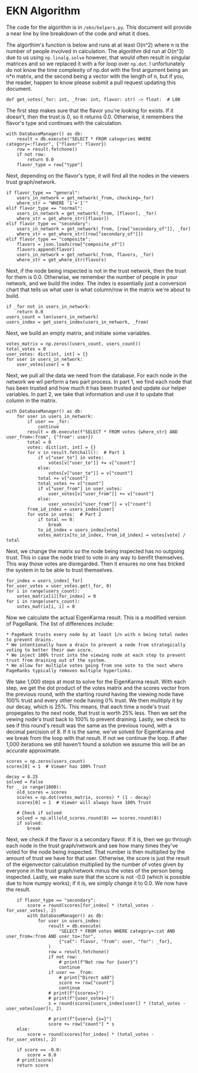 EKN Algorithm
=============

The code for the algorithm is in `/ekn/helpers.py`. This document will provide a near line by line breakdown of the code and what it does.

The algorthim's function is below and runs at at least O(n^2) where n is the number of people involved in calculation. The algorithm did run at O(n^3) due to us using `np.linalg.solve` however, that would often result in singular matrices and so we replaced it with a for loop over `np.dot`. I unfortunately do not know the time complexity of np.dot with the first argument being an n*n matrix, and the second being a vector with the length of n, but if you, the reader, happen to know please submit a pull request updating this document.

```py3
def get_votes(_for: int, _from: int, flavor: str) -> float:  # L80
```

The first step makes sure that the flavor you're looking for exists. If it doesn't, then the trust is 0, so it returns 0.0. Otherwise, it remembers the flavor's type and continues with the calculation.

```py3
with DatabaseManager() as db:
    result = db.execute("SELECT * FROM categories WHERE category=:flavor", {"flavor": flavor})
    row = result.fetchone()
    if not row:
        return 0.0
    flavor_type = row["type"]
```

Next, depending on the flavor's type, it will find all the nodes in the viewers trust graph/network.

```py3
if flavor_type == "general":
    users_in_network = get_network(_from, checking=_for)
    where_str = "WHERE '1'='1'"
elif flavor_type == "normal":
    users_in_network = get_network(_from, [flavor], _for)
    where_str = get_where_str([flavor])
elif flavor_type == "secondary":
    users_in_network = get_network(_from, [row["secondary_of"]], _for)
    where_str = get_where_str([row["secondary_of"]])
elif flavor_type == "composite":
    flavors = json.loads(row["composite_of"])
    flavors.append(flavor)
    users_in_network = get_network(_from, flavors, _for)
    where_str = get_where_str(flavors)
```

Next, if the node being inspected is not in the trust network, then the trust for them is 0.0. Otherwise, we remember the number of people in your network, and we build the index. The index is essentially just a conversion chart that tells us what user is what column/row in the matrix we're about to build.

```py3
if _for not in users_in_network:
    return 0.0
users_count = len(users_in_network)
users_index = get_users_index(users_in_network, _from)
```

Next, we build an empty matrix, and initiate some variables.

```py3
votes_matrix = np.zeros((users_count, users_count))
total_votes = 0
user_votes: dict[int, int] = {}
for user in users_in_network:
    user_votes[user] = 0
```

Next, we pull all the data we need from the database. For each node in the network we wil perform a two part process. In part 1, we find each node that has been trusted and how much it has been trusted and update our helper variables. In part 2, we take that information and use it to update that column in the matrix.

```py3
with DatabaseManager() as db:
    for user in users_in_network:
        if user == _for:
            continue
        result = db.execute(f"SELECT * FROM votes {where_str} AND user_from=:from", {"from": user})
        total = 0
        votes: dict[int, int] = {}
        for v in result.fetchall():  # Part 1
            if v["user_to"] in votes:
                votes[v["user_to"]] += v["count"]
            else:
                votes[v["user_to"]] = v["count"]
            total += v["count"]
            total_votes += v["count"]
            if v["user_from"] in user_votes:
                user_votes[v["user_from"]] += v["count"]
            else:
                user_votes[v["user_from"]] = v["count"]
        from_id_index = users_index[user]
        for vote in votes:  # Part 2
            if total == 0:
                break
            to_id_index = users_index[vote]
            votes_matrix[to_id_index, from_id_index] = votes[vote] / total
```

Next, we change the matrix so the node being inspected has no outgoing trust. This in case the node tried to vote in any way to benifit themselves. This way those votes are disregarded. Then it ensures no one has tricked the system in to be able to trust themselves.

```py3
for_index = users_index[_for]
for_user_votes = user_votes.get(_for, 0)
for i in range(users_count):
    votes_matrix[i][for_index] = 0
for i in range(users_count):
    votes_matrix[i, i] = 0
```

Now we calculate the actual EigenKarma result. This is a modified version of PageRank. The list of differences include:

    * PageRank trusts every node by at least 1/n with n being total nodes to prevent drains.
    * We intentionally have a drain to prevent a node from strategically voting to better their own score.
    * We inject 100% trust into the viewing node at each step to prevent trust from draining out of the system.
    * We allow for multiple votes going from one vote to the next where PageRanks typically removes multiple hyperlinks.

We take 1,000 steps at most to solve for the EigenKarma result.  With each step, we get the dot product of the votes matrix and the scores vector from the previous round, with the starting round having the viewing node have 100% trust and every other node having 0% trust. We then mulitiply it by our decay, which is 25%.  This means, that each time a node's trust propegates to the next node, that trust is worth 25% less.  Then we set the vewing node's trust back to 100% to prevent draining.  Lastly, we check to see if this round's result was the same as the previous round, with a decimal percision of 8.  If it is the same, we've solved for EigenKarma and we break from the loop with that result.  If not we continue the loop.  If after 1,000 iterations we still haven't found a solution we assume this will be an accurate approximate.

```py3
scores = np.zeros(users_count)
scores[0] = 1  # Viewer has 100% Trust

decay = 0.25
solved = False
for _ in range(1000):
    old_scores = scores
    scores = np.dot(votes_matrix, scores) * (1 - decay)
    scores[0] = 1  # Viewer will always have 100% Trust

    # Check if solved
    solved = np.all(old_scores.round(8) == scores.round(8))
    if solved:
        break
```

Next, we check if the flavor is a secondary flavor. If it is, then we go through each node in the trust graph/network and see how many times they've voted for the node being inspected. That number is then multiplied by the amount of trust we have for that user. Otherwise, the score is just the result of the eigenvector calculation multiplied by the number of votes given by everyone in the trust graph/network minus the votes of the person being inspected. Lastly, we make sure that the score is not -0.0 (which is possible due to how numpy works); if it is, we simply change it to 0.0. We now have the result.

```py3
    if flavor_type == "secondary":
        score = round(scores[for_index] * (total_votes - for_user_votes), 2)
        with DatabaseManager() as db:
            for user in users_index:
                result = db.execute(
                    "SELECT * FROM votes WHERE category=:cat AND user_from=:from AND user_to=:for",
                    {"cat": flavor, "from": user, "for": _for},
                )
                row = result.fetchone()
                if not row:
                    # print(f"Not row for {user}")
                    continue
                if user == _from:
                    # print("Direct add")
                    score += row["count"]
                    continue
                # print(f"{scores=}")
                # print(f"{user_votes=}")
                s = round(scores[users_index[user]] * (total_votes - user_votes[user]), 2)

                # print(f"{user=} {s=}")
                score += row["count"] * s
    else:
        score = round(scores[for_index] * (total_votes - for_user_votes), 2)

    if score == -0.0:
        score = 0.0
    # print(score)
    return score
```
